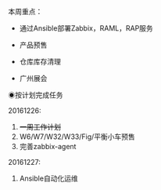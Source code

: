 本周重点：

* 通过Ansible部署Zabbix，RAML，RAP服务

* 产品预售

* 仓库库存清理

* 广州展会

◉按计划完成任务

20161226:

1. ~~一周工作计划~~
2. W6/W7/W32/W33/Fig/平衡小车预售
3. 完善zabbix-agent

20161227:

1.   Ansible自动化运维



